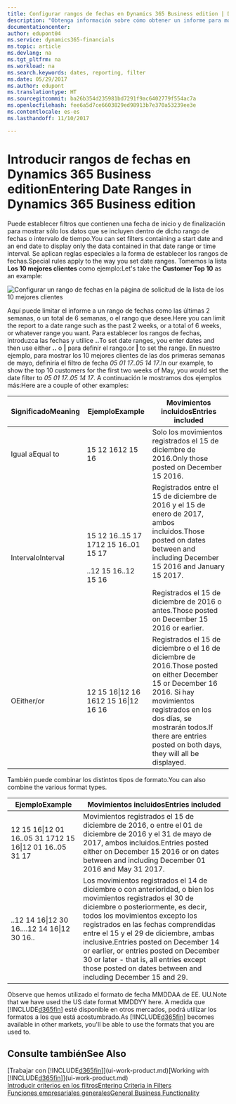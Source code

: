 ```yaml
---
title: Configurar rangos de fechas en Dynamics 365 Business edition | Documentos de Microsoft
description: "Obtenga información sobre cómo obtener un informe para mostrar datos de periodos de tiempo específicos mediante rangos de fechas en Dynamics 365 Business edition."
documentationcenter: 
author: edupont04
ms.service: dynamics365-financials
ms.topic: article
ms.devlang: na
ms.tgt_pltfrm: na
ms.workload: na
ms.search.keywords: dates, reporting, filter
ms.date: 05/29/2017
ms.author: edupont
ms.translationtype: HT
ms.sourcegitcommit: ba26b354d235981bd7291f9ac6402779f554ac7a
ms.openlocfilehash: fee6a5d7ce6603829ed98913b7e370a53239ee3e
ms.contentlocale: es-es
ms.lasthandoff: 11/10/2017

---
```

# <a name="entering-date-ranges-in-dynamics-365-business-edition"></a><span data-ttu-id="c4481-103">Introducir rangos de fechas en Dynamics 365 Business edition</span><span class="sxs-lookup"><span data-stu-id="c4481-103">Entering Date Ranges in Dynamics 365 Business edition</span></span> 
<span data-ttu-id="c4481-104">Puede establecer filtros que contienen una fecha de inicio y de finalización para mostrar sólo los datos que se incluyen dentro de dicho rango de fechas o intervalo de tiempo.</span><span class="sxs-lookup"><span data-stu-id="c4481-104">You can set filters containing a start date and an end date to display only the data contained in that date range or time interval.</span></span> <span data-ttu-id="c4481-105">Se aplican reglas especiales a la forma de establecer los rangos de fechas.</span><span class="sxs-lookup"><span data-stu-id="c4481-105">Special rules apply to the way you set date ranges.</span></span> <span data-ttu-id="c4481-106">Tomemos la lista **Los 10 mejores clientes** como ejemplo:</span><span class="sxs-lookup"><span data-stu-id="c4481-106">Let's take the **Customer Top 10** as an example:</span></span>

![Configurar un rango de fechas en la página de solicitud de la lista de los 10 mejores clientes](./media/ui-enter-date-ranges/customer-top10-list.png)

<span data-ttu-id="c4481-108">Aquí puede limitar el informe a un rango de fechas como las últimas 2 semanas, o un total de 6 semanas, o el rango que desee.</span><span class="sxs-lookup"><span data-stu-id="c4481-108">Here you can limit the report to a date range such as the past 2 weeks, or a total of 6 weeks, or whatever range you want.</span></span> <span data-ttu-id="c4481-109">Para establecer los rangos de fechas, introduzca las fechas y utilice **..**</span><span class="sxs-lookup"><span data-stu-id="c4481-109">To set date ranges, you enter dates and then use either **..**</span></span> <span data-ttu-id="c4481-110">o **|** para definir el rango.</span><span class="sxs-lookup"><span data-stu-id="c4481-110">or **|** to set the range.</span></span> <span data-ttu-id="c4481-111">En nuestro ejemplo, para mostrar los 10 mejores clientes de las dos primeras semanas de mayo, definiría el filtro de fecha *05 01 17..05 14 17*.</span><span class="sxs-lookup"><span data-stu-id="c4481-111">In our example, to show the top 10 customers for the first two weeks of May, you would set the date filter to *05 01 17..05 14 17*.</span></span>
<span data-ttu-id="c4481-112">A continuación le mostramos dos ejemplos más:</span><span class="sxs-lookup"><span data-stu-id="c4481-112">Here are a couple of other examples:</span></span>

| <span data-ttu-id="c4481-113">Significado</span><span class="sxs-lookup"><span data-stu-id="c4481-113">Meaning</span></span> | <span data-ttu-id="c4481-114">Ejemplo</span><span class="sxs-lookup"><span data-stu-id="c4481-114">Example</span></span> | <span data-ttu-id="c4481-115">Movimientos incluidos</span><span class="sxs-lookup"><span data-stu-id="c4481-115">Entries included</span></span> |
|---|---|---|
|<span data-ttu-id="c4481-116">Igual a</span><span class="sxs-lookup"><span data-stu-id="c4481-116">Equal to</span></span>| <span data-ttu-id="c4481-117">15 12 16</span><span class="sxs-lookup"><span data-stu-id="c4481-117">12 15 16</span></span> |<span data-ttu-id="c4481-118">Solo los movimientos registrados el 15 de diciembre de 2016.</span><span class="sxs-lookup"><span data-stu-id="c4481-118">Only those posted on December 15 2016.</span></span>|
|<span data-ttu-id="c4481-119">Intervalo</span><span class="sxs-lookup"><span data-stu-id="c4481-119">Interval</span></span>| <span data-ttu-id="c4481-120">15 12 16..15 17 17</span><span class="sxs-lookup"><span data-stu-id="c4481-120">12 15 16..01 15 17</span></span><br /><br /><span data-ttu-id="c4481-121">..12 15 16</span><span class="sxs-lookup"><span data-stu-id="c4481-121">..12 15 16</span></span>|<span data-ttu-id="c4481-122">Registrados entre el 15 de diciembre de 2016 y el 15 de enero de 2017, ambos incluidos.</span><span class="sxs-lookup"><span data-stu-id="c4481-122">Those posted on dates between and including December 15 2016 and January 15 2017.</span></span><br /><br /><span data-ttu-id="c4481-123">Registrados el 15 de diciembre de 2016 o antes.</span><span class="sxs-lookup"><span data-stu-id="c4481-123">Those posted on December 15 2016 or earlier.</span></span>|
|<span data-ttu-id="c4481-124">O</span><span class="sxs-lookup"><span data-stu-id="c4481-124">Either/or</span></span>|<span data-ttu-id="c4481-125">12 15 16&#124;12 16 16</span><span class="sxs-lookup"><span data-stu-id="c4481-125">12 15 16&#124;12 16 16</span></span>|<span data-ttu-id="c4481-126">Registrados el 15 de diciembre o el 16 de diciembre de 2016.</span><span class="sxs-lookup"><span data-stu-id="c4481-126">Those posted on either December 15 or December 16 2016.</span></span> <span data-ttu-id="c4481-127">Si hay movimientos registrados en los dos días, se mostrarán todos.</span><span class="sxs-lookup"><span data-stu-id="c4481-127">If there are entries posted on both days, they will all be displayed.</span></span>|

<span data-ttu-id="c4481-128">También puede combinar los distintos tipos de formato.</span><span class="sxs-lookup"><span data-stu-id="c4481-128">You can also combine the various format types.</span></span>

| <span data-ttu-id="c4481-129">Ejemplo</span><span class="sxs-lookup"><span data-stu-id="c4481-129">Example</span></span> | <span data-ttu-id="c4481-130">Movimientos incluidos</span><span class="sxs-lookup"><span data-stu-id="c4481-130">Entries included</span></span> |
|---|---|
|<span data-ttu-id="c4481-131">12 15 16&#124;12 01 16..05 31 17</span><span class="sxs-lookup"><span data-stu-id="c4481-131">12 15 16&#124;12 01 16..05 31 17</span></span> | <span data-ttu-id="c4481-132">Movimientos registrados el 15 de diciembre de 2016, o entre el 01 de diciembre de 2016 y el 31 de mayo de 2017, ambos incluidos.</span><span class="sxs-lookup"><span data-stu-id="c4481-132">Entries posted either on December 15 2016 or on dates between and including December 01 2016 and May 31 2017.</span></span> |
|<span data-ttu-id="c4481-133">..12 14 16&#124;12 30 16..</span><span class="sxs-lookup"><span data-stu-id="c4481-133">..12 14 16&#124;12 30 16..</span></span> | <span data-ttu-id="c4481-134">Los movimientos registrados el 14 de diciembre o con anterioridad, o bien los movimientos registrados el 30 de diciembre o posteriormente, es decir, todos los movimientos excepto los registrados en las fechas comprendidas entre el 15 y el 29 de diciembre, ambas inclusive.</span><span class="sxs-lookup"><span data-stu-id="c4481-134">Entries posted on December 14 or earlier, or entries posted on December 30 or later - that is, all entries except those posted on dates between and including December 15 and 29.</span></span> |

<span data-ttu-id="c4481-135">Observe que hemos utilizado el formato de fecha MMDDAA de EE. UU.</span><span class="sxs-lookup"><span data-stu-id="c4481-135">Note that we have used the US date format MMDDYY here.</span></span> <span data-ttu-id="c4481-136">A medida que [!INCLUDE[d365fin](includes/d365fin_md.md)] esté disponible en otros mercados, podrá utilizar los formatos a los que está acostumbrado.</span><span class="sxs-lookup"><span data-stu-id="c4481-136">As [!INCLUDE[d365fin](includes/d365fin_md.md)] becomes available in other markets, you'll be able to use the formats that you are used to.</span></span>

## <a name="see-also"></a><span data-ttu-id="c4481-137">Consulte también</span><span class="sxs-lookup"><span data-stu-id="c4481-137">See Also</span></span>
<span data-ttu-id="c4481-138">[Trabajar con [!INCLUDE[d365fin](includes/d365fin_long_md.md)]](ui-work-product.md)</span><span class="sxs-lookup"><span data-stu-id="c4481-138">[Working with [!INCLUDE[d365fin](includes/d365fin_long_md.md)]](ui-work-product.md)</span></span>  
[<span data-ttu-id="c4481-139">Introducir criterios en los filtros</span><span class="sxs-lookup"><span data-stu-id="c4481-139">Entering Criteria in Filters </span></span>](ui-enter-criteria-filters.md)  
[<span data-ttu-id="c4481-140">Funciones empresariales generales</span><span class="sxs-lookup"><span data-stu-id="c4481-140">General Business Functionality</span></span>](ui-across-business-areas.md)

